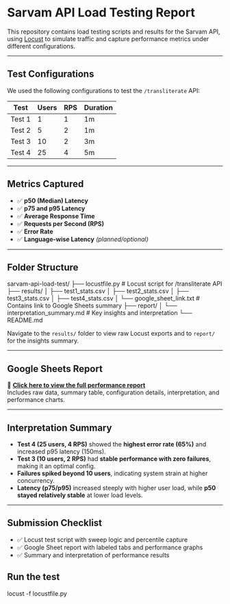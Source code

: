 # Sarvam API Load Testing Report

This repository contains load testing scripts and results for the Sarvam API, using [Locust](https://locust.io/) to simulate traffic and capture performance metrics under different configurations.

---

## Test Configurations

We used the following configurations to test the `/transliterate` API:

| Test    | Users | RPS | Duration |
|---------|-------|-----|----------|
| Test 1  | 1     | 1   | 1m       |
| Test 2  | 5     | 2   | 1m       |
| Test 3  | 10    | 2   | 3m       |
| Test 4  | 25    | 4   | 5m       |

---

## Metrics Captured

- ✅ **p50 (Median) Latency**  
- ✅ **p75 and p95 Latency**  
- ✅ **Average Response Time**  
- ✅ **Requests per Second (RPS)**  
- ✅ **Error Rate**  
- ✅ **Language-wise Latency** *(planned/optional)*

---

## Folder Structure

sarvam-api-load-test/
├── locustfile.py # Locust script for /transliterate API
├── results/
│ ├── test1_stats.csv
│ ├── test2_stats.csv
│ ├── test3_stats.csv
│ ├── test4_stats.csv
│ └── google_sheet_link.txt # Contains link to Google Sheets summary
├── report/
│ └── interpretation_summary.md # Key insights and interpretation
└── README.md


 Navigate to the `results/` folder to view raw Locust exports and to `report/` for the insights summary.

---

## Google Sheets Report

🔗 **[Click here to view the full performance report](https://docs.google.com/spreadsheets/d/12JWWnXaT81N7gOeAZtRX6137LQxk734uwbVthTp83yE/edit?usp=sharing)**  
Includes raw data, summary table, configuration details, interpretation, and performance charts.

---

##  Interpretation Summary

- **Test 4 (25 users, 4 RPS)** showed the **highest error rate (65%)** and increased p95 latency (150ms).
- **Test 3 (10 users, 2 RPS)** had **stable performance with zero failures**, making it an optimal config.
- **Failures spiked beyond 10 users**, indicating system strain at higher concurrency.
- **Latency (p75/p95)** increased steeply with higher user load, while **p50 stayed relatively stable** at lower load levels.

---

## Submission Checklist

- ✅ Locust test script with sweep logic and percentile capture
- ✅ Google Sheet report with labeled tabs and performance graphs
- ✅ Summary and interpretation of performance results

## Run the test
locust -f locustfile.py
